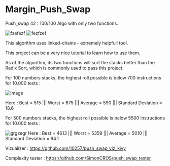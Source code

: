 # Margin_Push_Swap
Push_swap 42 : 100/100 Algo with only two functions.

![fzefezf](https://user-images.githubusercontent.com/117649637/235378646-c1aa83ee-08ca-4950-9d61-f727d40c2ba0.jpg)
![fezfzef](https://user-images.githubusercontent.com/117649637/235378654-43ca22ab-c20d-4641-a4c9-783ee162ad30.jpg)

This algorithm uses linked-chains - extremely helpfull tool.

This project can be a very nice tutorial to learn how to use them.

As of the algorithm, its two functions will sort the stacks better than the Radix Sort, which is commonly used to pass this project.

For 100 numbers stacks, the highest roll possible is below 700 instructions for 10.000 tests :

![image](https://user-images.githubusercontent.com/117649637/235379051-91a350d6-c269-4d6f-80c3-47cd4d35ba9b.png)

Here : Best = 515 ||| Worst = 675 ||| Average = 590 ||| Standard Deviation = 18.6

For 500 numbers stacks, the highest roll possible is below 5500 instructions for 10.000 tests :

![grgzegr](https://user-images.githubusercontent.com/117649637/235378784-a17dd005-88e8-4c2b-ade4-a53a0caf261e.jpg)
Here : Best = 4613 ||| Worst = 5359 ||| Average = 5010 ||| Standard Deviation = 94.1


Vizualizer : https://github.com/10257/push_swap_viz_kivy

Complexity tester : https://github.com/SimonCROS/push_swap_tester
